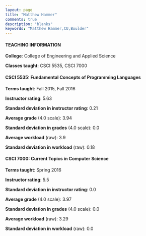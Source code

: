 ```yaml
---
layout: page
title: "Matthew Hammer" 
comments: true
description: "blanks"
keywords: "Matthew Hammer,CU,Boulder"
---
```

<head>
<script src="https://ajax.googleapis.com/ajax/libs/jquery/2.1.3/jquery.min.js"></script>
<script src="https://dl.dropboxusercontent.com/s/pc42nxpaw1ea4o9/highcharts.js?dl=0"></script>
<!-- <script src="../assets/js/highcharts.js"></script> -->
<style type="text/css">@font-face {
	font-family: "Bebas Neue";
	src: url(https://www.filehosting.org/file/details/544349/BebasNeue Regular.otf) format("opentype");
	}
	h1.Bebas { 
		font-family: "Bebas Neue", Verdana, Tahoma;
	}
</style>
</head>
	   
#### TEACHING INFORMATION

**College**: College of Engineering and Applied Science

**Classes taught**: CSCI 5535, CSCI 7000

#### CSCI 5535: Fundamental Concepts of Programming Languages

**Terms taught**: Fall 2015, Fall 2016

**Instructor rating**: 5.63

**Standard deviation in instructor rating**: 0.21

**Average grade** (4.0 scale): 3.94

**Standard deviation in grades** (4.0 scale): 0.0

**Average workload** (raw): 3.9

**Standard deviation in workload** (raw): 0.18

#### CSCI 7000: Current Topics in Computer Science

**Terms taught**: Spring 2016

**Instructor rating**: 5.5

**Standard deviation in instructor rating**: 0.0

**Average grade** (4.0 scale): 3.97

**Standard deviation in grades** (4.0 scale): 0.0

**Average workload** (raw): 3.29

**Standard deviation in workload** (raw): 0.0

